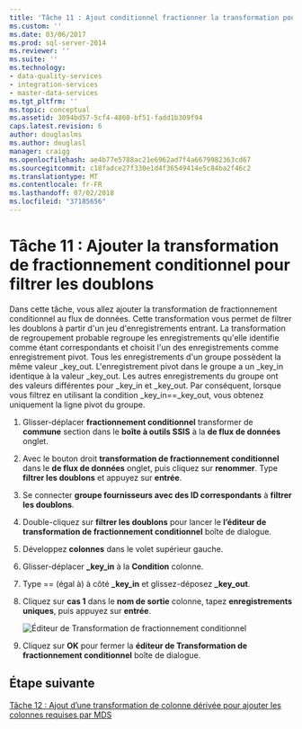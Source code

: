 ```yaml
---
title: 'Tâche 11 : Ajout conditionnel fractionner la transformation pour filtrer les doublons | Microsoft Docs'
ms.custom: ''
ms.date: 03/06/2017
ms.prod: sql-server-2014
ms.reviewer: ''
ms.suite: ''
ms.technology:
- data-quality-services
- integration-services
- master-data-services
ms.tgt_pltfrm: ''
ms.topic: conceptual
ms.assetid: 3094bd57-5cf4-4860-bf51-fadd1b309f94
caps.latest.revision: 6
author: douglaslms
ms.author: douglasl
manager: craigg
ms.openlocfilehash: ae4b77e5788ac21e6962ad7f4a6679982363cd67
ms.sourcegitcommit: c18fadce27f330e1d4f36549414e5c84ba2f46c2
ms.translationtype: MT
ms.contentlocale: fr-FR
ms.lasthandoff: 07/02/2018
ms.locfileid: "37185656"
---
```

# <a name="task-11-adding-conditional-split-transform-to-filter-duplicates"></a>Tâche 11 : Ajouter la transformation de fractionnement conditionnel pour filtrer les doublons
  Dans cette tâche, vous allez ajouter la transformation de fractionnement conditionnel au flux de données. Cette transformation vous permet de filtrer les doublons à partir d'un jeu d'enregistrements entrant. La transformation de regroupement probable regroupe les enregistrements qu'elle identifie comme étant correspondants et choisit l'un des enregistrements comme enregistrement pivot. Tous les enregistrements d'un groupe possèdent la même valeur _key_out. L'enregistrement pivot dans le groupe a un _key_in identique à la valeur _key_out. Les autres enregistrements du groupe ont des valeurs différentes pour _key_in et _key_out. Par conséquent, lorsque vous filtrez en utilisant la condition _key_in==_key_out, vous obtenez uniquement la ligne pivot du groupe.  
  
1.  Glisser-déplacer **fractionnement conditionnel** transformer de **commune** section dans le **boîte à outils SSIS** à la **de flux de données** onglet.  
  
2.  Avec le bouton droit **transformation de fractionnement conditionnel** dans le **de flux de données** onglet, puis cliquez sur **renommer**. Type **filtrer les doublons** et appuyez sur **entrée**.  
  
3.  Se connecter **groupe fournisseurs avec des ID correspondants** à **filtrer les doublons**.  
  
4.  Double-cliquez sur **filtrer les doublons** pour lancer le **l’éditeur de transformation de fractionnement conditionnel** boîte de dialogue.  
  
5.  Développez **colonnes** dans le volet supérieur gauche.  
  
6.  Glisser-déplacer **_key_in** à la **Condition** colonne.  
  
7.  Type == (égal à) à côté **_key_in** et glissez-déposez **_key_out**.  
  
8.  Cliquez sur **cas 1** dans le **nom de sortie** colonne, tapez **enregistrements uniques**, puis appuyez sur **entrée**.  
  
     ![Éditeur de Transformation de fractionnement conditionnel](../../2014/tutorials/media/et-addingconditionalsplittransformtofilterduplicates.jpg "éditeur de Transformation de fractionnement conditionnel")  
  
9. Cliquez sur **OK** pour fermer la **éditeur de Transformation de fractionnement conditionnel** boîte de dialogue.  
  
## <a name="next-step"></a>Étape suivante  
 [Tâche 12 : Ajout d’une transformation de colonne dérivée pour ajouter les colonnes requises par MDS](../../2014/tutorials/task-12-adding-derived-column-transform-to-add-columns-required-by-mds.md)  
  
  

